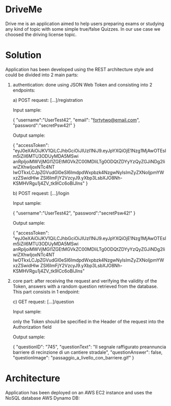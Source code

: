 # DriveMe
Drive me is an application aimed to help users preparing exams or studying any kind of topic with some simple true/false Quizzes.
In our use case we choosed the driving license topic.

# Solution
Application has been developed using the REST architecture style and could be divided into 2 main parts:

1. authentication: done using JSON Web Token and consisting into 2 endpoints:

   a) POST request: [...]/registration
   
      Input sample:
      
      {
	       "username":"UserTest42",
	       "email": "fortytwo@email.com",
	       "password":"secretPsw42!"
      }
      
      Output sample:
      
      {
          "accessToken":     
          "eyJ0eXAiOiJKV1QiLCJhbGciOiJIUzI1NiJ9.eyJpYXQiOjE1Nzg1MjAwOTEsIm5iZiI6MTU3ODUyMDA5MSwi
           anRpIjoiMWVjMGI1ZGEtMGVkZC00MDliLTg0ODQtZDYyYzQyZGJiNDg2IiwiZXhwIjoxNTc4NT
           IwOTkxLCJpZGVudGl0eSI6ImdpdWxpbzk4NzgwNyIsImZyZXNoIjpmYWxzZSwidHlw
           ZSI6ImFjY2VzcyJ9.yXbp3LsbXJO8Nh-KSMHVRgu1j4ZV_tk9lCc6oBlJIns"
       }
           
   b) POST request: [...]/login
   
      Input sample:
      
      {
	       "username":"UserTest42",
	       "password":"secretPsw42!"
      }
      
      Output sample:
      
      {
          "accessToken":     
          "eyJ0eXAiOiJKV1QiLCJhbGciOiJIUzI1NiJ9.eyJpYXQiOjE1Nzg1MjAwOTEsIm5iZiI6MTU3ODUyMDA5MSwi
           anRpIjoiMWVjMGI1ZGEtMGVkZC00MDliLTg0ODQtZDYyYzQyZGJiNDg2IiwiZXhwIjoxNTc4NT
           IwOTkxLCJpZGVudGl0eSI6ImdpdWxpbzk4NzgwNyIsImZyZXNoIjpmYWxzZSwidHlw
           ZSI6ImFjY2VzcyJ9.yXbp3LsbXJO8Nh-KSMHVRgu1j4ZV_tk9lCc6oBlJIns"
    
2. core part: after receiving the request and verifying the validity of the Token, answers with a random question retrieved from the      database. This part consists in 1 endpoint:
   
   c) GET request: [...]/question
   
      Input sample:
      
      only the Token should be specified in the Header of the request into the Authorization field
      
      Output sample:
      
      {
            "questionID": "745",
            "questionText": "Il segnale raffigurato preannuncia barriere di recinzione di un cantiere stradale",
            "questionAnswer": false,
            "questionImage": "passaggio_a_livello_con_barriere.gif"
      }
      
  
# Architecture
Application has been deployed on an AWS EC2 instance and uses the NoSQL database AWS Dynamo DB:








